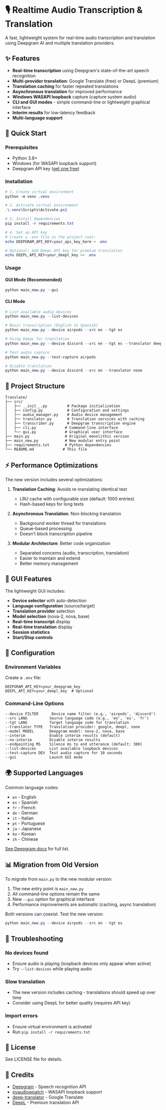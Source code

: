 # 🎙️ Realtime Audio Transcription & Translation

A fast, lightweight system for real-time audio transcription and translation using Deepgram AI and multiple translation providers.

## ✨ Features

- **Real-time transcription** using Deepgram's state-of-the-art speech recognition
- **Multi-provider translation**: Google Translate (free) or DeepL (premium)
- **Translation caching** for faster repeated translations
- **Asynchronous translation** for improved performance
- **Windows WASAPI loopback** capture (capture system audio)
- **CLI and GUI modes** - simple command-line or lightweight graphical interface
- **Interim results** for low-latency feedback
- **Multi-language support**

## 🚀 Quick Start

### Prerequisites
- Python 3.8+
- Windows (for WASAPI loopback support)
- Deepgram API key ([get one free](https://console.deepgram.com/signup))

### Installation

```powershell
# 1. Create virtual environment
python -m venv .venv

# 2. Activate virtual environment
.\.venv\Scripts\Activate.ps1

# 3. Install dependencies
pip install -r requirements.txt

# 4. Set up API key
# Create a .env file in the project root:
echo DEEPGRAM_API_KEY=your_api_key_here > .env

# Optional: Add DeepL API key for premium translation
echo DEEPL_API_KEY=your_deepl_key >> .env
```

### Usage

#### GUI Mode (Recommended)
```powershell
python main_new.py --gui
```

#### CLI Mode
```powershell
# List available audio devices
python main_new.py --list-devices

# Basic transcription (English to Spanish)
python main_new.py --device airpods --src en --tgt es

# Using DeepL for translation
python main_new.py --device discord --src en --tgt es --translator deepl

# Test audio capture
python main_new.py --test-capture airpods

# Disable translation
python main_new.py --device discord --src en --translator none
```

## 📁 Project Structure

```
Translate/
├── src/
│   ├── __init__.py         # Package initialization
│   ├── config.py           # Configuration and settings
│   ├── audio_manager.py    # Audio device management
│   ├── translator.py       # Translation services with caching
│   ├── transcriber.py      # Deepgram transcription engine
│   ├── cli.py             # Command-line interface
│   └── gui.py             # Graphical user interface
├── main.py                # Original monolithic version
├── main_new.py            # New modular entry point
├── requirements.txt       # Python dependencies
└── README.md             # This file
```

## ⚡ Performance Optimizations

The new version includes several optimizations:

1. **Translation Caching**: Avoids re-translating identical text
   - LRU cache with configurable size (default: 1000 entries)
   - Hash-based keys for long texts

2. **Asynchronous Translation**: Non-blocking translation
   - Background worker thread for translations
   - Queue-based processing
   - Doesn't block transcription pipeline

3. **Modular Architecture**: Better code organization
   - Separated concerns (audio, transcription, translation)
   - Easier to maintain and extend
   - Better memory management

## 🎨 GUI Features

The lightweight GUI includes:

- **Device selector** with auto-detection
- **Language configuration** (source/target)
- **Translation provider** selection
- **Model selection** (nova-2, nova, base)
- **Real-time transcript** display
- **Real-time translation** display
- **Session statistics**
- **Start/Stop controls**

## 🔧 Configuration

### Environment Variables
Create a `.env` file:
```env
DEEPGRAM_API_KEY=your_deepgram_key
DEEPL_API_KEY=your_deepl_key  # Optional
```

### Command-Line Options
```
--device FILTER      Device name filter (e.g., 'airpods', 'discord')
--src LANG          Source language code (e.g., 'en', 'es', 'fr')
--tgt LANG          Target language code for translation
--translator TYPE   Translation provider: google, deepl, none
--model MODEL       Deepgram model: nova-2, nova, base
--interim           Enable interim results (default)
--no-interim        Disable interim results
--endpointing MS    Silence ms to end utterance (default: 300)
--list-devices      List available loopback devices
--test-capture DEV  Test audio capture for 10 seconds
--gui               Launch GUI mode
```

## 🌍 Supported Languages

Common language codes:
- `en` - English
- `es` - Spanish
- `fr` - French
- `de` - German
- `it` - Italian
- `pt` - Portuguese
- `ja` - Japanese
- `ko` - Korean
- `zh` - Chinese

[See Deepgram docs](https://developers.deepgram.com/docs/languages-overview) for full list.

## 📊 Migration from Old Version

To migrate from `main.py` to the new modular version:

1. The new entry point is `main_new.py`
2. All command-line options remain the same
3. New `--gui` option for graphical interface
4. Performance improvements are automatic (caching, async translation)

Both versions can coexist. Test the new version:
```powershell
python main_new.py --device airpods --src en --tgt es
```

## 🐛 Troubleshooting

### No devices found
- Ensure audio is playing (loopback devices only appear when active)
- Try `--list-devices` while playing audio

### Slow translation
- The new version includes caching - translations should speed up over time
- Consider using DeepL for better quality (requires API key)

### Import errors
- Ensure virtual environment is activated
- Run `pip install -r requirements.txt`

## 📝 License

See LICENSE file for details.

## 🙏 Credits

- [Deepgram](https://deepgram.com/) - Speech recognition API
- [pyaudiowpatch](https://github.com/s0d3s/PyAudioWPatch) - WASAPI loopback support
- [deep-translator](https://github.com/nidhaloff/deep-translator) - Google Translate
- [DeepL](https://www.deepl.com/) - Premium translation API
